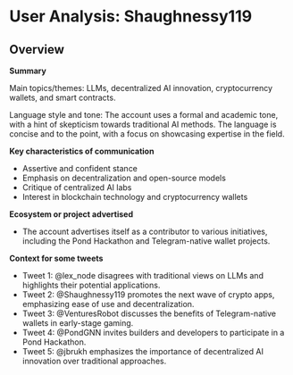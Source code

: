 # User Analysis: Shaughnessy119

## Overview

**Summary**

Main topics/themes: LLMs, decentralized AI innovation, cryptocurrency wallets, and smart contracts.

Language style and tone: The account uses a formal and academic tone, with a hint of skepticism towards traditional AI methods. The language is concise and to the point, with a focus on showcasing expertise in the field.

**Key characteristics of communication**

* Assertive and confident stance
* Emphasis on decentralization and open-source models
* Critique of centralized AI labs
* Interest in blockchain technology and cryptocurrency wallets

**Ecosystem or project advertised**

* The account advertises itself as a contributor to various initiatives, including the Pond Hackathon and Telegram-native wallet projects.

**Context for some tweets**

* Tweet 1: @lex_node disagrees with traditional views on LLMs and highlights their potential applications.
* Tweet 2: @Shaughnessy119 promotes the next wave of crypto apps, emphasizing ease of use and decentralization.
* Tweet 3: @VenturesRobot discusses the benefits of Telegram-native wallets in early-stage gaming.
* Tweet 4: @PondGNN invites builders and developers to participate in a Pond Hackathon.
* Tweet 5: @jbrukh emphasizes the importance of decentralized AI innovation over traditional approaches.